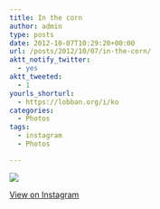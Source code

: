 ```yaml
---
title: In the corn
author: admin
type: posts
date: 2012-10-07T10:29:20+00:00
url: /posts/2012/10/07/in-the-corn/
aktt_notify_twitter:
  - yes
aktt_tweeted:
  - 1
yourls_shorturl:
  - https://lobban.org/i/ko
categories:
  - Photos
tags:
  - instagram
  - Photos

---
```

![][1]

[View on Instagram][2]

 [1]: https://lobban.org/wp-content/uploads/HLIC/894d40f7e838648b0ad5b972f87963c6.jpg
 [2]: http://instagr.am/p/QejlIqKlu8/